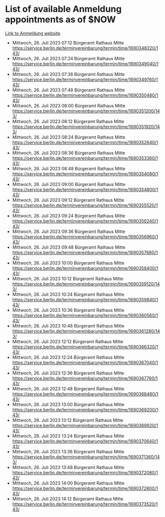 # List of available Anmeldung appointments as of $NOW
[Link to Anmeldung website](https://service.berlin.de/terminvereinbarung/termin/tag.php?termin=1&anliegen[]=120686&dienstleisterlist=122210,122217,327316,122219,327312,122227,327314,122231,327346,122243,327348,122254,122252,329742,122260,329745,122262,329748,122271,327278,122273,327274,122277,327276,330436,122280,327294,122282,327290,122284,327292,122291,327270,122285,327266,122286,327264,122296,327268,150230,329760,122297,327286,122294,327284,122312,329763,122314,329775,122304,327330,122311,327334,122309,327332,317869,122281,327352,122279,329772,122283,122276,327324,122274,327326,122267,329766,122246,327318,122251,327320,122257,327322,122208,327298,122226,327300&herkunft=http%3A%2F%2Fservice.berlin.de%2Fdienstleistung%2F120686%2F)
- Mittwoch, 26. Juli 2023 07:12 Bürgeramt Rathaus Mitte https://service.berlin.de/terminvereinbarung/termin/time/1690348320/143/
- Mittwoch, 26. Juli 2023 07:24 Bürgeramt Rathaus Mitte https://service.berlin.de/terminvereinbarung/termin/time/1690349040/143/
- Mittwoch, 26. Juli 2023 07:36 Bürgeramt Rathaus Mitte https://service.berlin.de/terminvereinbarung/termin/time/1690349760/143/
- Mittwoch, 26. Juli 2023 07:48 Bürgeramt Rathaus Mitte https://service.berlin.de/terminvereinbarung/termin/time/1690350480/143/
- Mittwoch, 26. Juli 2023 08:00 Bürgeramt Rathaus Mitte https://service.berlin.de/terminvereinbarung/termin/time/1690351200/143/
- Mittwoch, 26. Juli 2023 08:12 Bürgeramt Rathaus Mitte https://service.berlin.de/terminvereinbarung/termin/time/1690351920/143/
- Mittwoch, 26. Juli 2023 08:24 Bürgeramt Rathaus Mitte https://service.berlin.de/terminvereinbarung/termin/time/1690352640/143/
- Mittwoch, 26. Juli 2023 08:36 Bürgeramt Rathaus Mitte https://service.berlin.de/terminvereinbarung/termin/time/1690353360/143/
- Mittwoch, 26. Juli 2023 08:48 Bürgeramt Rathaus Mitte https://service.berlin.de/terminvereinbarung/termin/time/1690354080/143/
- Mittwoch, 26. Juli 2023 09:00 Bürgeramt Rathaus Mitte https://service.berlin.de/terminvereinbarung/termin/time/1690354800/143/
- Mittwoch, 26. Juli 2023 09:12 Bürgeramt Rathaus Mitte https://service.berlin.de/terminvereinbarung/termin/time/1690355520/143/
- Mittwoch, 26. Juli 2023 09:24 Bürgeramt Rathaus Mitte https://service.berlin.de/terminvereinbarung/termin/time/1690356240/143/
- Mittwoch, 26. Juli 2023 09:36 Bürgeramt Rathaus Mitte https://service.berlin.de/terminvereinbarung/termin/time/1690356960/143/
- Mittwoch, 26. Juli 2023 09:48 Bürgeramt Rathaus Mitte https://service.berlin.de/terminvereinbarung/termin/time/1690357680/143/
- Mittwoch, 26. Juli 2023 10:00 Bürgeramt Rathaus Mitte https://service.berlin.de/terminvereinbarung/termin/time/1690358400/143/
- Mittwoch, 26. Juli 2023 10:12 Bürgeramt Rathaus Mitte https://service.berlin.de/terminvereinbarung/termin/time/1690359120/143/
- Mittwoch, 26. Juli 2023 10:24 Bürgeramt Rathaus Mitte https://service.berlin.de/terminvereinbarung/termin/time/1690359840/143/
- Mittwoch, 26. Juli 2023 10:36 Bürgeramt Rathaus Mitte https://service.berlin.de/terminvereinbarung/termin/time/1690360560/143/
- Mittwoch, 26. Juli 2023 10:48 Bürgeramt Rathaus Mitte https://service.berlin.de/terminvereinbarung/termin/time/1690361280/143/
- Mittwoch, 26. Juli 2023 12:12 Bürgeramt Rathaus Mitte https://service.berlin.de/terminvereinbarung/termin/time/1690366320/143/
- Mittwoch, 26. Juli 2023 12:24 Bürgeramt Rathaus Mitte https://service.berlin.de/terminvereinbarung/termin/time/1690367040/143/
- Mittwoch, 26. Juli 2023 12:36 Bürgeramt Rathaus Mitte https://service.berlin.de/terminvereinbarung/termin/time/1690367760/143/
- Mittwoch, 26. Juli 2023 12:48 Bürgeramt Rathaus Mitte https://service.berlin.de/terminvereinbarung/termin/time/1690368480/143/
- Mittwoch, 26. Juli 2023 13:00 Bürgeramt Rathaus Mitte https://service.berlin.de/terminvereinbarung/termin/time/1690369200/143/
- Mittwoch, 26. Juli 2023 13:12 Bürgeramt Rathaus Mitte https://service.berlin.de/terminvereinbarung/termin/time/1690369920/143/
- Mittwoch, 26. Juli 2023 13:24 Bürgeramt Rathaus Mitte https://service.berlin.de/terminvereinbarung/termin/time/1690370640/143/
- Mittwoch, 26. Juli 2023 13:36 Bürgeramt Rathaus Mitte https://service.berlin.de/terminvereinbarung/termin/time/1690371360/143/
- Mittwoch, 26. Juli 2023 13:48 Bürgeramt Rathaus Mitte https://service.berlin.de/terminvereinbarung/termin/time/1690372080/143/
- Mittwoch, 26. Juli 2023 14:00 Bürgeramt Rathaus Mitte https://service.berlin.de/terminvereinbarung/termin/time/1690372800/143/
- Mittwoch, 26. Juli 2023 14:12 Bürgeramt Rathaus Mitte https://service.berlin.de/terminvereinbarung/termin/time/1690373520/143/
